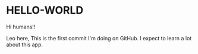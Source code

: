 # HELLO-WORLD


Hi humans!!

Leo here, This is the first commit I'm doing on GitHub. I expect to learn a lot about this app.
